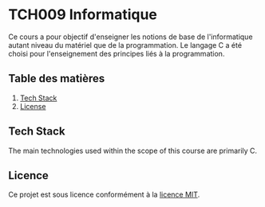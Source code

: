 # TCH009 Informatique
Ce cours a pour objectif d'enseigner les notions de base de l'informatique autant niveau du matériel que de la programmation. Le langage C a été choisi pour l'enseignement des principes liés à la programmation.

## Table des matières

1. [Tech Stack](#Tech-Stack)
2. [License](#License)

## Tech Stack
The main technologies used within the scope of this course are primarily C.

## Licence
Ce projet est sous licence conformément à la [licence MIT](LICENSE).
